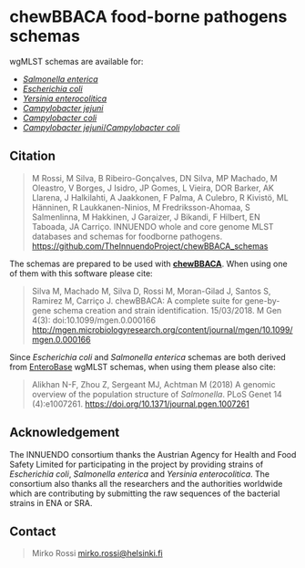 # chewBBACA food-borne pathogens schemas 
wgMLST schemas are available for:
* [*Salmonella enterica*](https://github.com/INNUENDOCON/chewBBACA_schemas/blob/master/Salmonellaenterica.md)
* [*Escherichia coli*](https://github.com/INNUENDOCON/chewBBACA_schemas/blob/master/Escherichiacoli.md)
* [*Yersinia enterocolitica*](https://github.com/INNUENDOCON/chewBBACA_schemas/blob/master/Yersiniaenterocolitica.md)
* [*Campylobacter jejuni*](https://github.com/INNUENDOCON/chewBBACA_schemas/blob/master/Campylobacterjejuni.md)
* [*Campylobacter coli*](https://github.com/INNUENDOCON/chewBBACA_schema/blob/master/Campylobactercoli.md)
* [*Campylobacter jejuni*/*Campylobacter coli*](https://github.com/INNUENDOCON/chewBBACA_schema/blob/master/Ccoli_Cjejuni.md)


## Citation
> M Rossi, M Silva, B Ribeiro-Gonçalves, DN Silva, MP Machado, M Oleastro, V Borges, J Isidro, JP Gomes, L Vieira, DOR Barker, 
AK Llarena, J Halkilahti, A Jaakkonen, F Palma, A Culebro, R Kivistö, ML Hänninen, R Laukkanen-Ninios, M Fredriksson-Ahomaa, S Salmenlinna, M Hakkinen, J Garaizer, J Bikandi, F Hilbert, EN Taboada, JA Carriço. INNUENDO whole and core genome MLST databases and schemas for foodborne pathogens. https://github.com/TheInnuendoProject/chewBBACA_schemas  

The schemas are prepared to be used with [**chewBBACA**](https://github.com/B-UMMI/chewBBACA/wiki). When using one of them with this software please cite:

> Silva M, Machado M, Silva D, Rossi M, Moran-Gilad J, Santos S, Ramirez M, Carriço J. chewBBACA: A complete suite for gene-by-gene schema creation and strain identification. 15/03/2018. M Gen 4(3): doi:10.1099/mgen.0.000166 http://mgen.microbiologyresearch.org/content/journal/mgen/10.1099/mgen.0.000166

Since *Escherichia coli* and *Salmonella enterica* schemas are both derived from [EnteroBase](http://enterobase.warwick.ac.uk/) wgMLST schemas, when using them please also cite:

> Alikhan N-F, Zhou Z, Sergeant MJ, Achtman M (2018) A genomic overview of the population structure of *Salmonella*.  PLoS Genet 14 (4):e1007261. https://doi.org/10.1371/journal.pgen.1007261

## Acknowledgement 
The INNUENDO consortium thanks the Austrian Agency for Health and Food Safety Limited for participating in the project by providing strains of *Escherichia coli*, *Salmonella enterica* and *Yersinia enterocolitica*. The consortium also thanks all the researchers and the authorities worldwide which are contributing by submitting the raw sequences of the bacterial strains in ENA or SRA. 

## Contact
> Mirko Rossi mirko.rossi@helsinki.fi

